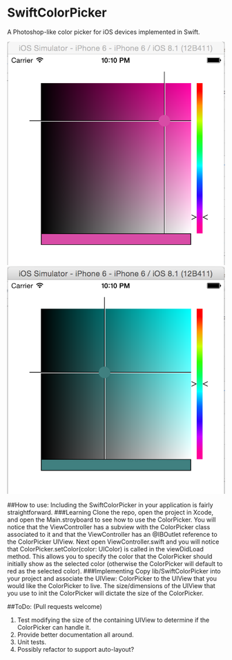 SwiftColorPicker
================

A Photoshop-like color picker for iOS devices implemented in Swift.

![ScreenShot1](SwiftColorPicker/images/ScreenShot1.png)
![ScreenShot2](SwiftColorPicker/images/ScreenShot2.png)

##How to use:
Including the SwiftColorPicker in your application is fairly straightforward.
###Learning
Clone the repo, open the project in Xcode, and open the Main.stroyboard to see how to use the ColorPicker. You will notice that the ViewController has a subview with the ColorPicker class associated to it and that the ViewController has an @IBOutlet reference to the ColorPicker UIView. Next open ViewController.swift and you will notice that ColorPicker.setColor(color: UIColor) is called in the viewDidLoad method. This allows you to specify the color that the ColorPicker should initially show as the selected color (otherwise the ColorPicker will default to red as the selected color).
###Implementing
Copy lib/SwiftColorPicker into your project and associate the UIView: ColorPicker to the UIView that you would like the ColorPicker to live. The size/dimensions of the UIView that you use to init the ColorPicker will dictate the size of the ColorPicker.

##ToDo:
(Pull requests welcome)

1. Test modifying the size of the containing UIView to determine if the ColorPicker can handle it.
2. Provide better documentation all around.
3. Unit tests.
4. Possibly refactor to support auto-layout?